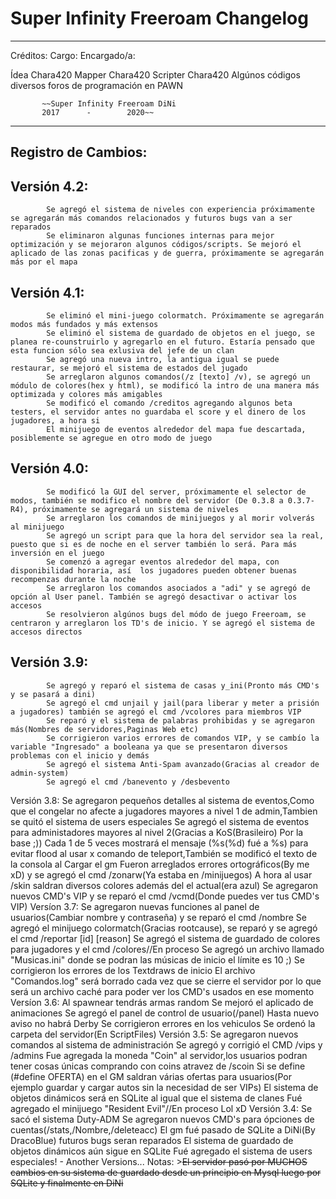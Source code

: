 # Super Infinity Freeroam Changelog
***
Créditos:
Cargo:            Encargado/a:

Ídea              Chara420
Mapper            Chara420
Scripter          Chara420
Algúnos códigos   diversos foros de programación en PAWN


		   ~~Super Infinity Freeroam DiNi
		   2017      -        2020~~
***
## Registro de Cambios:
## Versión 4.2:
			Se agregó el sistema de niveles con experiencia próximamente se agregarán más comandos relacionados y futuros bugs van a ser reparados
			Se eliminaron algunas funciones internas para mejor optimización y se mejoraron algunos códigos/scripts. Se mejoró el aplicado de las zonas pacificas y de guerra, próximamente se agregarán más por el mapa
## Versión 4.1:
			Se eliminó el mini-juego colormatch. Próximamente se agregarán modos más fundados y más extensos
			Se eliminó el sistema de guardado de objetos en el juego, se planea re-counstruirlo y agregarlo en el futuro. Estaría pensado que esta funcion sólo sea exlusiva del jefe de un clan
			Se agregó una nueva intro, la antigua igual se puede restaurar, se mejoró el sistema de estados del jugado
			Se arreglaron algunos comandos(/z [texto] /v), se agregó un módulo de colores(hex y html), se modificó la intro de una manera más optimizada y colores más amigables
			Se modificó el comando /creditos agregando algunos beta testers, el servidor antes no guardaba el score y el dinero de los jugadores, a hora si
			El minijuego de eventos alrededor del mapa fue descartada, posiblemente se agregue en otro modo de juego
## Versión 4.0:
			Se modificó la GUI del server, próximamente el selector de modos, también se modifico el nombre del servidor (De 0.3.8 a 0.3.7-R4), próximamente se agregará un sistema de niveles
			Se arreglaron los comandos de minijuegos y al morir volverás al minijuego
			Se agregó un script para que la hora del servidor sea la real, puesto que si es de noche en el server también lo será. Para más inversión en el juego
			Se comenzó a agregar eventos alrededor del mapa, con disponibilidad horaria, así  los jugadores pueden obtener buenas recompenzas durante la noche
			Se arreglaron los comandos asociados a "adi" y se agregó de opción al User panel. También se agregó desactivar o activar los accesos
			Se resolvieron algúnos bugs del módo de juego Freeroam, se centraron y arreglaron los TD's de inicio. Y se agregó el sistema de accesos directos
## Versión 3.9:
			Se agregó y reparó el sistema de casas y_ini(Pronto más CMD's y se pasará a dini)
			Se agregó el cmd unjail y jail(para liberar y meter a prisión a jugadores) también se agregó el cmd /vcolores para miembros VIP
			Se reparó y el sistema de palabras prohibidas y se agregaron más(Nombres de servidores,Paginas Web etc)
			Se corrigieron varios errores de comandos VIP, y se cambío la variable "Ingresado" a booleana ya que se presentaron diversos problemas con el inicio y demás
			Se agregó el sistema Anti-Spam avanzado(Gracias al creador de admin-system)
			Se agregó el cmd /banevento y /desbevento
Versión 3.8:
			Se agregaron pequeños detalles al sistema de eventos,Como que el congelar no afecte a jugadores mayores a nivel 1 de admin,Tambien se quitó el sistema de users especiales
			Se agregó el sistema de eventos para administadores mayores al nivel 2(Gracias a KoS(Brasileiro) Por la base ;))
			Cada 1 de 5 veces mostrará el mensaje (%s(%d) fué a %s) para evitar flood al usar x comando de teleport,También se modificó el texto de la consola al Cargar el gm
			Fueron arreglados errores ortográficos(By me xD) y se agregó el cmd /zonarw(Ya estaba en /minijuegos)
			A hora al usar /skin saldran diversos colores además del el actual(era azul)
			Se agregaron nuevos CMD's VIP y se reparó el cmd /vcmd(Donde puedes ver tus CMD's VIP)
Versíon 3.7:
			Se agregaron nuevas funciones al panel de usuarios(Cambiar nombre y contraseña) y se reparó el cmd /nombre
			Se agregó el minijuego colormatch(Gracias rootcause), se reparó y se agregó el cmd /reportar [id] [reason]
			Se agregó el sistema de guardado de colores para jugadores y el cmd /colores//En proceso
			Se agregó un archivo llamado "Musicas.ini" donde se podran las músicas de inicio el límite es 10 ;)
			Se corrigieron los errores de los Textdraws de inicio
			El archivo "Comandos.log" será borrado cada vez que se cierre el servidor por lo que será un archivo caché para poder ver los CMD's usados en ese momento
Versíon 3.6:
			Al spawnear tendrás armas random
			Se mejoró el aplicado de animaciones
			Se agregó el panel de control de usuario(/panel)
			Hasta nuevo aviso no habrá Derby
			Se corrigieron errores en los vehiculos
			Se ordenó la carpeta del servidor(En ScriptFiles)
Versión 3.5:
			Se agregaron nuevos comandos al sistema de administración
			Se agregó y corrigió el CMD /vips y /admins
			Fue agregada la moneda "Coin" al servidor,los usuarios podran tener cosas únicas comprando con coins atravez de /scoin
			Si se define (#define OFERTA) en el GM saldran várias ofertas para usuarios(Por ejemplo guardar y cargar autos sin la necesidad de ser VIPs)
			El sistema de objetos dinámicos será en SQLite al igual que el sistema de clanes
            Fué agregado el minijuego "Resident Evil"//En proceso Lol xD
Versión 3.4:
			Se sacó el sistema Duty-ADM
			Se agregaron nuevos CMD's para ópciones de cuentas(/stats,/Nombre,/deleteacc)
			El gm fué pasado de SQLite a DiNi(By DracoBlue) futuros bugs seran reparados
			El sistema de guardado de objetos dinámicos aún sigue en SQLite
			Fué agregado el sistema de users especiales!
			-
Another Versions...
Notas:
			>~~El servidor pasó por MUCHOS cambios en su sistema de guardado desde un principio en Mysql luego por SQLite y finalmente en DiNi~~